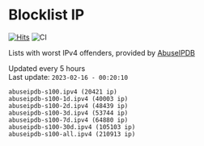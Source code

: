 # Blocklist IP

[![Hits](https://hits.seeyoufarm.com/api/count/incr/badge.svg?url=https%3A%2F%2Fgithub.com%2Fborestad%2Fblocklist-ip%2F&count_bg=%2379C83D&title_bg=%23555555&icon=&icon_color=%23E7E7E7&title=hits&edge_flat=false)](https://hits.seeyoufarm.com)  ![CI](https://img.shields.io/github/workflow/status/borestad/blocklist-ip/CI?style=flat-square)

Lists with worst IPv4 offenders, provided by [AbuseIPDB](https://www.abuseipdb.com/)

<!-- FOOTER-PLACEHOLDER -->
Updated every 5 hours<br>
Last update: `2023-02-16 - 00:20:10`
```
abuseipdb-s100.ipv4 (20421 ip)
abuseipdb-s100-1d.ipv4 (40003 ip)
abuseipdb-s100-2d.ipv4 (48439 ip)
abuseipdb-s100-3d.ipv4 (53744 ip)
abuseipdb-s100-7d.ipv4 (64880 ip)
abuseipdb-s100-30d.ipv4 (105103 ip)
abuseipdb-s100-all.ipv4 (210913 ip)
```
